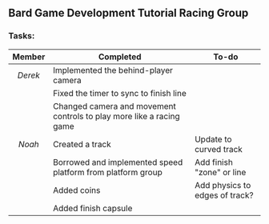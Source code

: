 ## Bard Game Development Tutorial Racing Group
### Tasks:

|    Member     |                               Completed                               |             To-do              |
| :-----------: | --------------------------------------------------------------------- | ------------------------------ |
| _Derek_       | Implemented the behind-player camera                                  |                                |
|               | Fixed the timer to sync to finish line                                |                                |
|               | Changed camera and movement controls to play more like a racing game  |                                |
| _Noah_        | Created a track                                                       | Update to curved track         |
|               | Borrowed and implemented speed platform from platform group           | Add finish "zone" or line      |
|               | Added coins                                                           | Add physics to edges of track? |
|               | Added finish capsule                                                  |                                |
